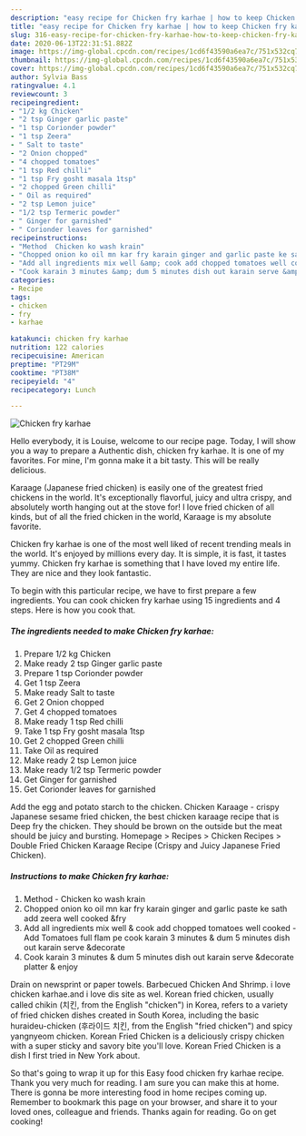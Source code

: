 ```yaml
---
description: "easy recipe for Chicken fry karhae | how to keep Chicken fry karhae"
title: "easy recipe for Chicken fry karhae | how to keep Chicken fry karhae"
slug: 316-easy-recipe-for-chicken-fry-karhae-how-to-keep-chicken-fry-karhae
date: 2020-06-13T22:31:51.882Z
image: https://img-global.cpcdn.com/recipes/1cd6f43590a6ea7c/751x532cq70/chicken-fry-karhae-recipe-main-photo.jpg
thumbnail: https://img-global.cpcdn.com/recipes/1cd6f43590a6ea7c/751x532cq70/chicken-fry-karhae-recipe-main-photo.jpg
cover: https://img-global.cpcdn.com/recipes/1cd6f43590a6ea7c/751x532cq70/chicken-fry-karhae-recipe-main-photo.jpg
author: Sylvia Bass
ratingvalue: 4.1
reviewcount: 3
recipeingredient:
- "1/2 kg Chicken"
- "2 tsp Ginger garlic paste"
- "1 tsp Corionder powder"
- "1 tsp Zeera"
- " Salt to taste"
- "2 Onion chopped"
- "4 chopped tomatoes"
- "1 tsp Red chilli"
- "1 tsp Fry gosht masala 1tsp"
- "2 chopped Green chilli"
- " Oil as required"
- "2 tsp Lemon juice"
- "1/2 tsp Termeric powder"
- " Ginger for garnished"
- " Corionder leaves for garnished"
recipeinstructions:
- "Method  Chicken ko wash krain"
- "Chopped onion ko oil mn kar fry karain ginger and garlic paste ke sath add zeera well cooked &amp;fry"
- "Add all ingredients mix well &amp; cook add chopped tomatoes well cooked  Add Tomatoes full flam pe cook karain 3 minutes &amp; dum 5 minutes dish out karain serve &amp;decorate"
- "Cook karain 3 minutes &amp; dum 5 minutes dish out karain serve &amp;decorate platter &amp; enjoy"
categories:
- Recipe
tags:
- chicken
- fry
- karhae

katakunci: chicken fry karhae 
nutrition: 122 calories
recipecuisine: American
preptime: "PT29M"
cooktime: "PT38M"
recipeyield: "4"
recipecategory: Lunch

---
```



![Chicken fry karhae](https://img-global.cpcdn.com/recipes/1cd6f43590a6ea7c/751x532cq70/chicken-fry-karhae-recipe-main-photo.jpg)

Hello everybody, it is Louise, welcome to our recipe page. Today, I will show you a way to prepare a Authentic dish, chicken fry karhae. It is one of my favorites. For mine, I'm gonna make it a bit tasty. This will be really delicious.

Karaage (Japanese fried chicken) is easily one of the greatest fried chickens in the world. It&#39;s exceptionally flavorful, juicy and ultra crispy, and absolutely worth hanging out at the stove for! I love fried chicken of all kinds, but of all the fried chicken in the world, Karaage is my absolute favorite.

Chicken fry karhae is one of the most well liked of recent trending meals in the world. It's enjoyed by millions every day. It is simple, it is fast, it tastes yummy. Chicken fry karhae is something that I have loved my entire life. They are nice and they look fantastic.


To begin with this particular recipe, we have to first prepare a few ingredients. You can cook chicken fry karhae using 15 ingredients and 4 steps. Here is how you cook that.

<!--inarticleads1-->

##### The ingredients needed to make Chicken fry karhae:

1. Prepare 1/2 kg Chicken
1. Make ready 2 tsp Ginger garlic paste
1. Prepare 1 tsp Corionder powder
1. Get 1 tsp Zeera
1. Make ready  Salt to taste
1. Get 2 Onion chopped
1. Get 4 chopped tomatoes
1. Make ready 1 tsp Red chilli
1. Take 1 tsp Fry gosht masala 1tsp
1. Get 2 chopped Green chilli
1. Take  Oil as required
1. Make ready 2 tsp Lemon juice
1. Make ready 1/2 tsp Termeric powder
1. Get  Ginger for garnished
1. Get  Corionder leaves for garnished


Add the egg and potato starch to the chicken. Chicken Karaage - crispy Japanese sesame fried chicken, the best chicken karaage recipe that is Deep fry the chicken. They should be brown on the outside but the meat should be juicy and bursting. Homepage &gt; Recipes &gt; Chicken Recipes &gt; Double Fried Chicken Karaage Recipe (Crispy and Juicy Japanese Fried Chicken). 

<!--inarticleads2-->

##### Instructions to make Chicken fry karhae:

1. Method  - Chicken ko wash krain
1. Chopped onion ko oil mn kar fry karain ginger and garlic paste ke sath add zeera well cooked &amp;fry
1. Add all ingredients mix well &amp; cook add chopped tomatoes well cooked -  Add Tomatoes full flam pe cook karain 3 minutes &amp; dum 5 minutes dish out karain serve &amp;decorate
1. Cook karain 3 minutes &amp; dum 5 minutes dish out karain serve &amp;decorate platter &amp; enjoy


Drain on newsprint or paper towels. Barbecued Chicken And Shrimp. i love chicken karhae.and i love dis site as wel. Korean fried chicken, usually called chikin (치킨, from the English &#34;chicken&#34;) in Korea, refers to a variety of fried chicken dishes created in South Korea, including the basic huraideu-chicken (후라이드 치킨, from the English &#34;fried chicken&#34;) and spicy yangnyeom chicken. Korean Fried Chicken is a deliciously crispy chicken with a super sticky and savory bite you&#39;ll love. Korean Fried Chicken is a dish I first tried in New York about. 

So that's going to wrap it up for this Easy food chicken fry karhae recipe. Thank you very much for reading. I am sure you can make this at home. There is gonna be more interesting food in home recipes coming up. Remember to bookmark this page on your browser, and share it to your loved ones, colleague and friends. Thanks again for reading. Go on get cooking!
